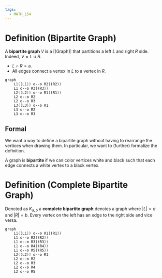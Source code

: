```yaml
---
tags:
  - MATH_154
---
```

# Definition (Bipartite Graph)
A **bipartite graph** $V$ is a [[Graph]] that partitions a left $L$ and right $R$ side. Indeed, $V = L \cup R$. 
- $L \cap R = \varnothing$. 
- All edges connect a vertex in $L$ to a vertex in $R$. 
```mermaid
graph
    L1((L1)) o--o R2((R2))
    L1 o--o R3((R3))
    L2((L2)) o--o R1((R1))
    L2 o--o R2
    L2 o--o R3
    L3((L3)) o--o R1
    L3 o--o R2
    L3 o--o R3
```

## Formal
We want a way to define a bipartite graph without having to rearrange the vertices when drawing them. In particular, we want to (further) formalize the definition. 

A graph is **bipartite** if we can color vertices white and black such that each edge connects a white vertex to a black vertex. 

# Definition (Complete Bipartite Graph)
Denoted as $K_{a,b}$ a **complete bipartite graph** denotes a graph where $|L| = a$ and $|R| = b$. Every vertex on the left has an edge to the right side and vice versa.  
```mermaid
graph
    L1((L1)) o--o R1((R1))
    L1 o--o R2((R2))
    L1 o--o R3((R3))
    L1 o--o R4((R4))
    L1 o--o R5((R5))
    L2((L2)) o--o R1
    L2 o--o R2
    L2 o--o R3
    L2 o--o R4
    L2 o--o R5
```
